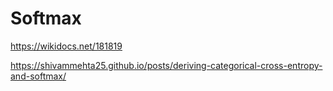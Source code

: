 # Softmax

https://wikidocs.net/181819

https://shivammehta25.github.io/posts/deriving-categorical-cross-entropy-and-softmax/
